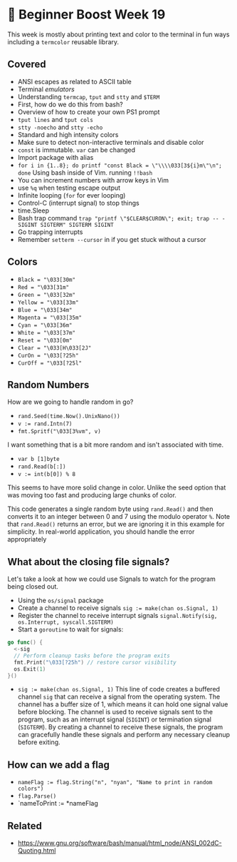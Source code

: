# 🧙 Beginner Boost Week 19

This week is mostly about printing text and color to the terminal in fun
ways including a `termcolor` reusable library.

## Covered

* ANSI escapes as related to ASCII table
* Terminal *emulators*
* Understanding `termcap`, `tput` and `stty` and `$TERM`
* First, how do we do this from bash?
* Overview of how to create your own PS1 prompt
* `tput lines` and `tput cols`
* `stty -noecho` and `stty -echo`
* Standard and high intensity colors
* Make sure to detect non-interactive terminals and disable color
* `const` is immutable. `var` can be changed
* Import package with alias
* `for i in {1..8}; do printf "const Black = \"\\\\033[3${i}m\"\n";
  done` Using bash inside of Vim. running `!!bash`
* You can increment numbers with arrow keys in Vim
* use `%q` when testing escape output
* Infinite looping (`for` for ever looping)
* Control-C (interrupt signal) to stop things
* time.Sleep
* Bash trap command `trap "printf \"$CLEAR$CURON\"; exit; trap -- -
  SIGINT SIGTERM" SIGTERM SIGINT`
* Go trapping interrupts
* Remember `setterm --cursor` in if you get stuck without a cursor

## Colors

* `Black = "\033[30m"`
* `Red = "\033[31m"`
* `Green = "\033[32m"`
* `Yellow = "\033[33m"`
* `Blue = "\033[34m"`
* `Magenta = "\033[35m"`
* `Cyan = "\033[36m"`
* `White = "\033[37m"`
* `Reset = "\033[0m"`
* `Clear = "\033[H\033[2J"`
* `CurOn = "\033[?25h"`
* `CurOff = "\033[?25l"`

## Random Numbers

How are we going to handle random in go?

* `rand.Seed(time.Now().UnixNano())`
* `v := rand.Intn(7)`
* `fmt.Spritf("\033[3%vm", v)`

I want something that is a bit more random and isn't associated with
time.

* `var b [1]byte`
* `rand.Read(b[:])`
* `v := int(b[0]) % 8`

This seems to have more solid change in color. Unlike the seed option
that was moving too fast and producing large chunks of color.

This code generates a single random byte using `rand.Read()` and then
converts it to an integer between 0 and 7 using the modulo operator
`%`. Note that `rand.Read()` returns an error, but we are ignoring it in
this example for simplicity. In real-world application, you should
handle the error appropriately

## What about the closing file signals?

Let's take a look at how we could use Signals to watch for the program
being closed out.

* Using the `os/signal` package
* Create a channel to receive signals `sig := make(chan os.Signal, 1)`
* Register the channel to receive interrupt signals `signal.Notify(sig,
  os.Interrupt, syscall.SIGTERM)`
* Start a `goroutine` to wait for signals:

```go
go func() {
  <-sig
  // Perform cleanup tasks before the program exits
  fmt.Print("\033[?25h") // restore cursor visibility
  os.Exit(1)
}()
```

* `sig := make(chan os.Signal, 1)` This line of code creates a buffered
  channel `sig` that can receive a signal from the operating system. The
  channel has a buffer size of 1, which means it can hold one signal
  value before blocking. The channel is used to receive signals sent to
  the program, such as an interrupt signal (`SIGINT`) or termination
  signal (`SIGTERM`). By creating a channel to receive these signals,
  the  program can gracefully handle these signals and perform any
  necessary cleanup before exiting.

## How can we add a flag

* `nameFlag := flag.String("n", "nyan", "Name to print in random
  colors")`
* `flag.Parse()`
* `nameToPrint := *nameFlag

## Related

* https://www.gnu.org/software/bash/manual/html_node/ANSI_002dC-Quoting.html


